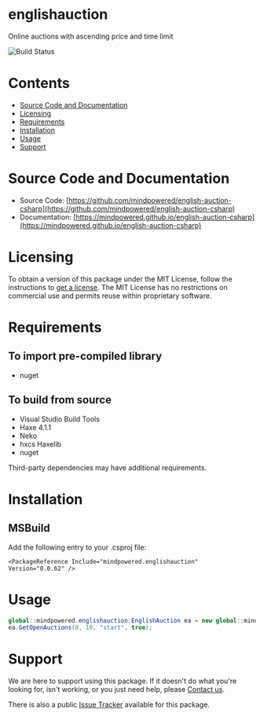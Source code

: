 
englishauction
==============
Online auctions with ascending price and time limit

![Build Status](https://mindpowered.dev/assets/images/github-badges/build-passing.svg)

Contents
========

* [Source Code and Documentation](#source-code-and-documentation)
* [Licensing](#licensing)
* [Requirements](#requirements)
* [Installation](#installation)
* [Usage](#usage)
* [Support](#support)

# Source Code and Documentation
- Source Code: [https://github.com/mindpowered/english-auction-csharp](https://github.com/mindpowered/english-auction-csharp)
- Documentation: [https://mindpowered.github.io/english-auction-csharp](https://mindpowered.github.io/english-auction-csharp)

# Licensing
To obtain a version of this package under the MIT License, follow the instructions to [get a license][purchase]. The MIT License has no restrictions on commercial use and permits reuse within proprietary software.

# Requirements
## To import pre-compiled library
- nuget

## To build from source
- Visual Studio Build Tools
- Haxe 4.1.1
- Neko
- hxcs Haxelib
- nuget


Third-party dependencies may have additional requirements.

# Installation

## MSBuild

Add the following entry to your .csproj file:

```
<PackageReference Include="mindpowered.englishauction" Version="0.0.62" />
```


# Usage

```csharp
global::mindpowered.englishauction.EnglishAuction ea = new global::mindpowered.englishauction.EnglishAuction();
ea.GetOpenAuctions(0, 10, "start", true);

```


# Support
We are here to support using this package. If it doesn't do what you're looking for, isn't working, or you just need help, please [Contact us][contact].

There is also a public [Issue Tracker][bugs] available for this package.



[bugs]: https://github.com/mindpowered/english-auction-csharp/issues
[contact]: https://mindpowered.dev/support.html?ref=english-auction-csharp/
[docs]: https://mindpowered.github.io/english-auction-csharp/
[licensing]: https://mindpowered.dev/?ref=english-auction-csharp
[purchase]: https://mindpowered.dev/purchase/
